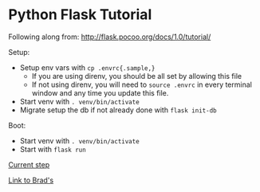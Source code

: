 # Python Flask Tutorial

Following along from: http://flask.pocoo.org/docs/1.0/tutorial/

Setup:
- Setup env vars with `cp .envrc{.sample,}`
  - If you are using direnv, you should be all set by allowing this file
  - If not using direnv, you will need to `source .envrc` in every terminal window and any time you update this file.
- Start venv with `. venv/bin/activate`
- Migrate setup the db if not already done with `flask init-db`

Boot:
- Start venv with `. venv/bin/activate`
- Start with `flask run`

[Current step](http://flask.pocoo.org/docs/1.0/tutorial/blog/)

[Link to Brad's](https://github.com/bradleyjay/flask_tutorial)
